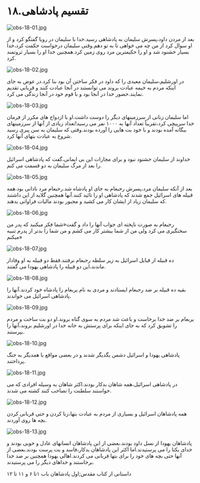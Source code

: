 ۱۸.تقسیم پادشاهی
================

![obs-18-01.jpg](/var/www/vhosts/door43.org/httpdocs/data/gitrepo/media/en/obs/obs-18-01.jpg "obs-18-01.jpg")

بعد از مردن داود،پسرش سلیمان به پادشاهی رسید.خدا با سلیمان در رویا گفتگو
کرد و از او سوال کرد از من چه می خواهی تا به تو دهم.وقتی سلیمان درخواست
حکمت کرد،خدا بسیار خشنود شد و او را حکیمترین مرد روی زمین کرد.همچنین خدا
او را بسیار ثروتمند کرد.

![obs-18-02.jpg](/var/www/vhosts/door43.org/httpdocs/data/gitrepo/media/en/obs/obs-18-02.jpg "obs-18-02.jpg")

در اورشلیم،سلیمان معبدی را که داود در فکر ساختن آن بود بنا کرد.در عوض به
جای اینکه مردم به خیمه عبادت بروند می توانستند در آنجا عبادت کنند و
قربانی تقدیم نمایند.حضور خدا در آنجا بود و با قوم خود در آنجا زندگی می
کرد.

![obs-18-03.jpg](/var/www/vhosts/door43.org/httpdocs/data/gitrepo/media/en/obs/obs-18-03.jpg "obs-18-03.jpg")

اما سلیمان زنانی از سرزمینهای دیگر را دوست داشت.او با ازدواج های مکرر از
فرمان خدا سرپیچی کرد،تقریباً تعداد آنها به ۱۰۰۰ نفر می رسید!تعداد زیادی
از آنها از سرزمینهای بیگانه آمده بودند و با خود بت هایی را آورده
بودند.وقتی که سلیمان به سن پیری رسید شروع به عبادت بتهای آنها کرد.

![obs-18-04.jpg](/var/www/vhosts/door43.org/httpdocs/data/gitrepo/media/en/obs/obs-18-04.jpg "obs-18-04.jpg")

خداوند از سلیمان خشنود نبود و برای مجازات این بی ایمانی،گفت که پادشاهی
اسرائیل را بعد از مرگ سلیمان به دو قسمت می کنم.

![obs-18-05.jpg](/var/www/vhosts/door43.org/httpdocs/data/gitrepo/media/en/obs/obs-18-05.jpg "obs-18-05.jpg")

بعد از آنکه سلیمان مرد،پسرش رحبعام به جای او پادشاه شد.رحبعام مرد نادانی
بود.همه قبیله های اسرائیل جمع شدند که پادشاهی او را تائید کنند.آنها
همچنین گلایه از این داشتند که سلیمان زیاد از ایشان کار می کشید و مجبور
بودند مالیات فراوانی بدهند.

![obs-18-06.jpg](/var/www/vhosts/door43.org/httpdocs/data/gitrepo/media/en/obs/obs-18-06.jpg "obs-18-06.jpg")

رحبعام به صورت ناپخته ای جواب آنها را داد و گفت«شما فکر میکنید که پدر من
سختگیری می کرد ولی من از شما بیشتر کار می کشم و من شما را بدتر از پدرم
تنبیه میکنم»

![obs-18-07.jpg](/var/www/vhosts/door43.org/httpdocs/data/gitrepo/media/en/obs/obs-18-07.jpg "obs-18-07.jpg")

ده قبیله از قبایل اسرائیل به زیر سلطه رحبعام نرفتند.فقط دو قبیله به او
وفادار ماندند،این دو قبیله را پادشاهی یهودا می گفتند.

![obs-18-08.jpg](/var/www/vhosts/door43.org/httpdocs/data/gitrepo/media/en/obs/obs-18-08.jpg "obs-18-08.jpg")

بقیه ده قبیله بر ضد رحبعام ایستادند و مردی به نام یربعام را پادشاه خود
کردند.آنها را پادشاهی اسرائیل می خواندند.

![obs-18-09.jpg](/var/www/vhosts/door43.org/httpdocs/data/gitrepo/media/en/obs/obs-18-09.jpg "obs-18-09.jpg")

یربعام بر ضد خدا برخاست و باعث شد مردم به سوی گناه بروند.او دو بت ساخت و
مردم را تشویق کرد که به جای اینکه برای پرستش به خانه خدا در اورشلیم
بروند،آنها را بپرستند.

![obs-18-10.jpg](/var/www/vhosts/door43.org/httpdocs/data/gitrepo/media/en/obs/obs-18-10.jpg "obs-18-10.jpg")

پادشاهی یهودا و اسرائیل دشمن یگدیگر شدند و در بعضی مواقع با همدیگر به
جنگ پرداختند.

![obs-18-11.jpg](/var/www/vhosts/door43.org/httpdocs/data/gitrepo/media/en/obs/obs-18-11.jpg "obs-18-11.jpg")

در پادشاهی اسرائیل،همه شاهان بدکار بودند.اکثر شاهان به وسیله افرادی که
می خواستند سلطنت را تصاحب کنند کشته می شدند.

![obs-18-12.jpg](/var/www/vhosts/door43.org/httpdocs/data/gitrepo/media/en/obs/obs-18-12.jpg "obs-18-12.jpg")

همه پادشاهان اسرائیل و بسیاری از مردم به عبادت بتها،زنا کردن و حتی
قربانی کردن بچه ها روی آوردند.

![obs-18-13.jpg](/var/www/vhosts/door43.org/httpdocs/data/gitrepo/media/en/obs/obs-18-13.jpg "obs-18-13.jpg")

پادشاهان یهودا از نسل داود بودند.بعضی از این پادشاهان انسانهای عادل و
خوبی بودند و خدای یکتا را می پرستیدند.اما اکثر این پادشاهان بدکار،فاسد و
بت پرست بودند.بعضی از آنها حتی بچه های خود را برای بتها قربانی می
کردند.اهالی یهودا همچنین بر ضد خدا برخاستند و خداهای دیگر را می
پرستیدند.

داستانی از کتاب مقدس;اول پادشاهان باب ۱تا ۶ و ۱۱ تا ۱۲
